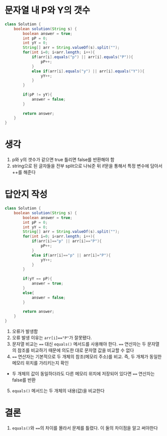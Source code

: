 # 문자열 내 P와 Y의 갯수
```java
class Solution {
    boolean solution(String s) {
        boolean answer = true;
        int pP = 0;
        int yY = 0;
        String[] arr = String.valueOf(s).split("");
        for(int i=0; i<arr.length; i++){
            if(arr[i].equals("p") || arr[i].equals("P")){
                pP++; 
            }
            else if(arr[i].equals("y") || arr[i].equals("Y")){
                yY++;
            }
        }
        
        if(pP != yY){
            answer = false;
        }
        
        return answer;
    }
}
```

# 생각 
1. p와 y의 갯수가 같으면 true 틀리면 false를 반환해야 함
2. string으로 된 글자들을 전부 split으로 나눠준 뒤 if문을 통해서 특정 변수에 담아서 ++를 해준다

# 답안지 작성
```java
class Solution {
    boolean solution(String s) {
        boolean answer = true;
        int pP = 0;
        int yY = 0;
        String[] arr = String.valueOf(s).split("");
        for(int i=0; i<arr.length; i++){
            if(arr[i]=="p" || arr[i]=="P"){
                pP++; 
            }
            else if(arr[i]=="p" || arr[i]="P"){
                yY++;
            }
        }
        
        if(yY == pP){
            answer = true;
        }
        else{
            answer = false;
        }
        
        return answer;
    }
}
```
1. 오류가 발생함 
2. 오류 발생 이유는 `arr[i]=="P"`가 잘못됐다.
3. 문자열 비교는 `==` 대신 `equals()` 메서드를 사용해야 한다. `==` 연산자는 두 문자열의 참조를 비교하기 때문에 의도한 대로 문자열 값을 비교할 수 없다
4. `==` 연산자는 기본적으로 두 개체의 참조(메모리 주소)를 비교. 즉, 두 개체가 동일한 메모리 위치를 가리키는지 확인 
- 두 개체의 값이 동일하더라도 다른 메모리 위치에 저장되어 있다면 `==` 연산자는 false를 반환
5. `equals()` 메서드는 두 개체의 내용(값)을 비교한다

# 결론
1. `equals()`와 `==`의 차이를 몰라서 문제를 틀렸다. 이 둘의 차이점을 알고 써야한다

